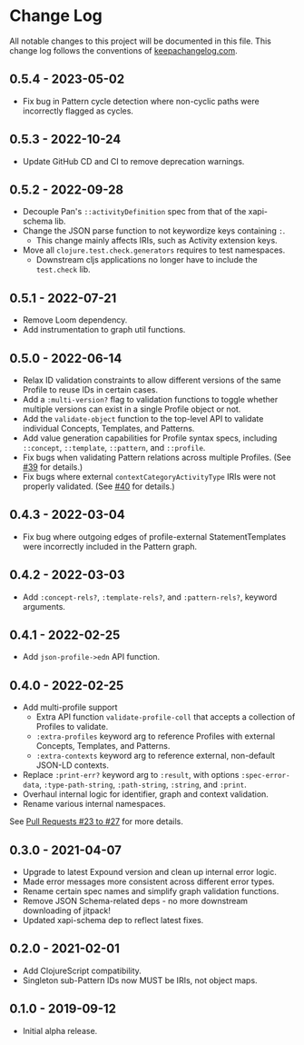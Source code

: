 # Change Log
All notable changes to this project will be documented in this file. This change log follows the conventions of [keepachangelog.com](http://keepachangelog.com/).

## 0.5.4 - 2023-05-02
- Fix bug in Pattern cycle detection where non-cyclic paths were incorrectly flagged as cycles.

## 0.5.3 - 2022-10-24
- Update GitHub CD and CI to remove deprecation warnings.

## 0.5.2 - 2022-09-28
- Decouple Pan's `::activityDefinition` spec from that of the xapi-schema lib.
- Change the JSON parse function to not keywordize keys containing `:`.
  - This change mainly affects IRIs, such as Activity extension keys.
- Move all `clojure.test.check.generators` requires to test namespaces.
  - Downstream cljs applications no longer have to include the `test.check` lib.

## 0.5.1 - 2022-07-21
- Remove Loom dependency.
- Add instrumentation to graph util functions.

## 0.5.0 - 2022-06-14
- Relax ID validation constraints to allow different versions of the same Profile to reuse IDs in certain cases.
- Add a `:multi-version?` flag to validation functions to toggle whether multiple versions can exist in a single Profile object or not.
- Add the `validate-object` function to the top-level API to validate individual Concepts, Templates, and Patterns.
- Add value generation capabilities for Profile syntax specs, including `::concept`, `::template`, `::pattern`, and `::profile`.
- Fix bugs when validating Pattern relations across multiple Profiles. (See [#39](https://github.com/yetanalytics/project-pan/pull/39) for details.)
- Fix bugs where external `contextCategoryActivityType` IRIs were not properly validated. (See [#40](https://github.com/yetanalytics/project-pan/pull/40) for details.)

## 0.4.3 - 2022-03-04
- Fix bug where outgoing edges of profile-external StatementTemplates were incorrectly included in the Pattern graph.

## 0.4.2 - 2022-03-03
- Add `:concept-rels?`, `:template-rels?`, and `:pattern-rels?`, keyword arguments.

## 0.4.1 - 2022-02-25
- Add `json-profile->edn` API function.

## 0.4.0 - 2022-02-25
- Add multi-profile support
  - Extra API function `validate-profile-coll` that accepts a collection of Profiles to validate.
  - `:extra-profiles` keyword arg to reference Profiles with external Concepts, Templates, and Patterns.
  - `:extra-contexts` keyword arg to reference external, non-default JSON-LD contexts.
- Replace `:print-err?` keyword arg to `:result`, with options `:spec-error-data`, `:type-path-string`, `:path-string`, `:string`, and `:print`.
- Overhaul internal logic for identifier, graph and context validation.
- Rename various internal namespaces.

See [Pull Requests #23 to #27](https://github.com/yetanalytics/project-pan/pulls?q=is%3Apr+is%3Aclosed) for more details.

## 0.3.0 - 2021-04-07
- Upgrade to latest Expound version and clean up internal error logic.
- Made error messages more consistent across different error types.
- Rename certain spec names and simplify graph validation functions.
- Remove JSON Schema-related deps - no more downstream downloading of jitpack!
- Updated xapi-schema dep to reflect latest fixes.

## 0.2.0 - 2021-02-01
- Add ClojureScript compatibility.
- Singleton sub-Pattern IDs now MUST be IRIs, not object maps.

## 0.1.0 - 2019-09-12
- Initial alpha release.
